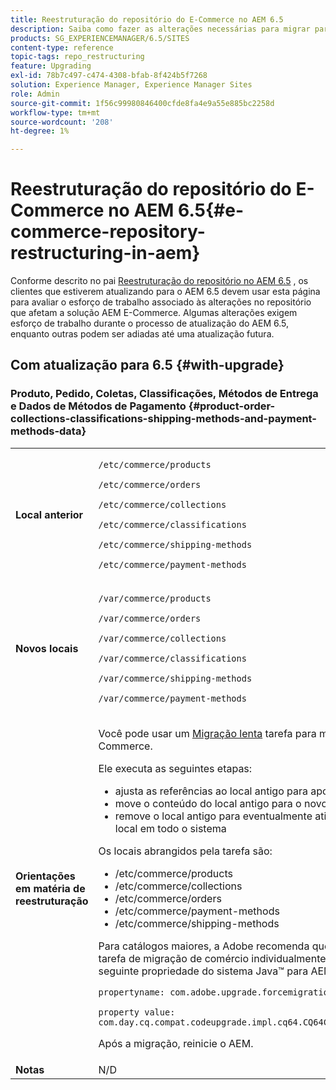 ```yaml
---
title: Reestruturação do repositório do E-Commerce no AEM 6.5
description: Saiba como fazer as alterações necessárias para migrar para a nova estrutura do repositório no AEM 6.5 para E-Commerce.
products: SG_EXPERIENCEMANAGER/6.5/SITES
content-type: reference
topic-tags: repo_restructuring
feature: Upgrading
exl-id: 78b7c497-c474-4308-bfab-8f424b5f7268
solution: Experience Manager, Experience Manager Sites
role: Admin
source-git-commit: 1f56c99980846400cfde8fa4e9a55e885bc2258d
workflow-type: tm+mt
source-wordcount: '208'
ht-degree: 1%

---
```


# Reestruturação do repositório do E-Commerce no AEM 6.5{#e-commerce-repository-restructuring-in-aem}

Conforme descrito no pai [Reestruturação do repositório no AEM 6.5](/help/sites-deploying/repository-restructuring.md) , os clientes que estiverem atualizando para o AEM 6.5 devem usar esta página para avaliar o esforço de trabalho associado às alterações no repositório que afetam a solução AEM E-Commerce. Algumas alterações exigem esforço de trabalho durante o processo de atualização do AEM 6.5, enquanto outras podem ser adiadas até uma atualização futura.

## Com atualização para 6.5 {#with-upgrade}

### Produto, Pedido, Coletas, Classificações, Métodos de Entrega e Dados de Métodos de Pagamento {#product-order-collections-classifications-shipping-methods-and-payment-methods-data}

<table>
 <tbody>
  <tr>
   <td><strong>Local anterior</strong></td>
   <td><p><code>/etc/commerce/products</code></p> <p><code>/etc/commerce/orders</code></p> <p><code>/etc/commerce/collections</code></p> <p><code>/etc/commerce/classifications</code></p> <p><code>/etc/commerce/shipping-methods</code></p> <p><code>/etc/commerce/payment-methods</code></p> </td>
  </tr>
  <tr>
   <td><strong>Novos locais</strong></td>
   <td><p><code>/var/commerce/products</code></p> <p><code>/var/commerce/orders</code></p> <p><code>/var/commerce/collections</code></p> <p><code>/var/commerce/classifications</code></p> <p><code>/var/commerce/shipping-methods</code></p> <p><code>/var/commerce/payment-methods</code></p> </td>
  </tr>
  <tr>
   <td><strong>Orientações em matéria de reestruturação</strong></td>
   <td><p>Você pode usar um <a href="/help/sites-deploying/lazy-content-migration.md" target="_blank">Migração lenta</a> tarefa para migrar dados do E-Commerce.</p> <p>Ele executa as seguintes etapas:</p>
    <ul>
     <li>ajusta as referências ao local antigo para apontar para o novo local</li>
     <li>move o conteúdo do local antigo para o novo local</li>
     <li>remove o local antigo para eventualmente ativar o uso do novo local em todo o sistema</li>
    </ul> <p>Os locais abrangidos pela tarefa são:</p>
    <ul>
     <li>/etc/commerce/products</li>
     <li>/etc/commerce/collections<br /> </li>
     <li>/etc/commerce/orders<br /> </li>
     <li>/etc/commerce/payment-methods<br /> </li>
     <li>/etc/commerce/shipping-methods<br /> </li>
    </ul> <p>Para catálogos maiores, a Adobe recomenda que você execute a tarefa de migração de comércio individualmente, transmitindo a seguinte propriedade do sistema Java™ para AEM:</p> <p><code>propertyname: com.adobe.upgrade.forcemigration</code></p> <p><code>property value: com.day.cq.compat.codeupgrade.impl.cq64.CQ64CommerceMigrationTask</code></p> <p>Após a migração, reinicie o AEM.</p> </td>
  </tr>
  <tr>
   <td><strong>Notas</strong></td>
   <td>N/D<br /> </td>
  </tr>
 </tbody>
</table>
